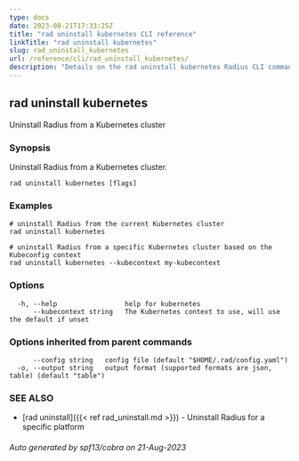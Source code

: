 ```yaml
---
type: docs
date: 2023-08-21T17:33:25Z
title: "rad uninstall kubernetes CLI reference"
linkTitle: "rad uninstall kubernetes"
slug: rad_uninstall_kubernetes
url: /reference/cli/rad_uninstall_kubernetes/
description: "Details on the rad uninstall kubernetes Radius CLI command"
---
```

## rad uninstall kubernetes

Uninstall Radius from a Kubernetes cluster

### Synopsis

Uninstall Radius from a Kubernetes cluster.

```
rad uninstall kubernetes [flags]
```

### Examples

```
# uninstall Radius from the current Kubernetes cluster
rad uninstall kubernetes

# uninstall Radius from a specific Kubernetes cluster based on the Kubeconfig context
rad uninstall kubernetes --kubecontext my-kubecontext
```

### Options

```
  -h, --help                 help for kubernetes
      --kubecontext string   The Kubernetes context to use, will use the default if unset
```

### Options inherited from parent commands

```
      --config string   config file (default "$HOME/.rad/config.yaml")
  -o, --output string   output format (supported formats are json, table) (default "table")
```

### SEE ALSO

* [rad uninstall]({{< ref rad_uninstall.md >}})	 - Uninstall Radius for a specific platform

###### Auto generated by spf13/cobra on 21-Aug-2023
